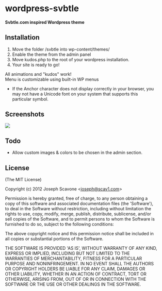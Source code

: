 # wordpress-svbtle
#### Svbtle.com inspired Wordpress theme

  [Follow me on twitter]: http://twitter.com/jscavone
## Installation
1. Move the folder /svbtle into wp-content/themes/
2. Enable the theme from the admin panel
3. Move kudos.php to the root of your wordpress installation.
4. Your site is ready to go!

All animations and "kudos" work!  
Menu is customizable using built-in WP menus  
* If the Anchor character does not display correctly in your browser, you may not have a Unicode font on your system that supports this	particular symbol.


## Screenshots 

![][1]

 [1]: https://github.com/scavone/wordpress-svbtle/raw/master/screenshot.png


## Todo
* Allow custom images & colors to be chosen in the admin section. 

## License 

(The MIT License)

Copyright (c) 2012 Joseph Scavone &lt;joseph@scav1.com&gt;

Permission is hereby granted, free of charge, to any person obtaining
a copy of this software and associated documentation files (the
'Software'), to deal in the Software without restriction, including
without limitation the rights to use, copy, modify, merge, publish,
distribute, sublicense, and/or sell copies of the Software, and to
permit persons to whom the Software is furnished to do so, subject to
the following conditions:

The above copyright notice and this permission notice shall be
included in all copies or substantial portions of the Software.

THE SOFTWARE IS PROVIDED 'AS IS', WITHOUT WARRANTY OF ANY KIND,
EXPRESS OR IMPLIED, INCLUDING BUT NOT LIMITED TO THE WARRANTIES OF
MERCHANTABILITY, FITNESS FOR A PARTICULAR PURPOSE AND NONINFRINGEMENT.
IN NO EVENT SHALL THE AUTHORS OR COPYRIGHT HOLDERS BE LIABLE FOR ANY
CLAIM, DAMAGES OR OTHER LIABILITY, WHETHER IN AN ACTION OF CONTRACT,
TORT OR OTHERWISE, ARISING FROM, OUT OF OR IN CONNECTION WITH THE
SOFTWARE OR THE USE OR OTHER DEALINGS IN THE SOFTWARE.